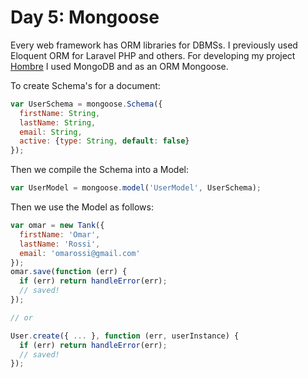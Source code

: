 # Day 5: Mongoose

Every web framework has ORM libraries for DBMSs. I previously used Eloquent ORM for Laravel PHP and others.
For developing my project <a href="https://github.com/oss6/hombre">Hombre</a> I used MongoDB and as an ORM Mongoose.

To create Schema's for a document:

```javascript
var UserSchema = mongoose.Schema({
  firstName: String,
  lastName: String,
  email: String,
  active: {type: String, default: false}
});
```

Then we compile the Schema into a Model:

```javascript
var UserModel = mongoose.model('UserModel', UserSchema);
```

Then we use the Model as follows:

```javascript
var omar = new Tank({
  firstName: 'Omar',
  lastName: 'Rossi',
  email: 'omarossi@gmail.com'
});
omar.save(function (err) {
  if (err) return handleError(err);
  // saved!
});

// or

User.create({ ... }, function (err, userInstance) {
  if (err) return handleError(err);
  // saved!
});
```
